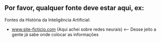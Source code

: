 ## Por favor, qualquer fonte deve estar aqui, ex: 

Fontes da História da Inteligência Artificial: 

- www.site-ficticio.com (Aqui achei sobre redes neurais) <-- Desse jeito a gente já sabe onde colocar as informações
